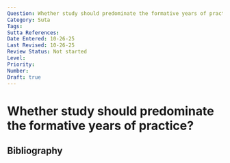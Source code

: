 ```yaml
---
Question: Whether study should predominate the formative years of practice?
Category: Suta
Tags: 
Sutta References: 
Date Entered: 10-26-25
Last Revised: 10-26-25
Review Status: Not started
Level: 
Priority: 
Number: 
Draft: true
---
```


# Whether study should predominate the formative years of practice?

## Bibliography

<!-- 

Notes:



-->
